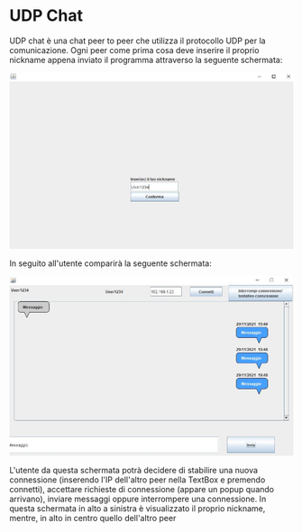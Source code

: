 # UDP Chat
UDP chat è una chat peer to peer che utilizza il protocollo UDP per la comunicazione. 
Ogni peer come prima cosa deve inserire il proprio nickname appena inviato il programma attraverso la seguente schermata:

![Screenshot](ScreenShots/nickname.JPG)

In seguito all'utente comparirà la seguente schermata:

![Screenshot](ScreenShots/message_page.JPG)

L'utente da questa schermata potrà decidere di stabilire una nuova connessione (inserendo l'IP dell'altro peer nella TextBox e premendo connetti), accettare richieste di connessione (appare un popup quando arrivano), inviare messaggi oppure interrompere una connessione.
In questa schermata in alto a sinistra è visualizzato il proprio nickname, mentre, in alto in centro quello dell'altro peer
